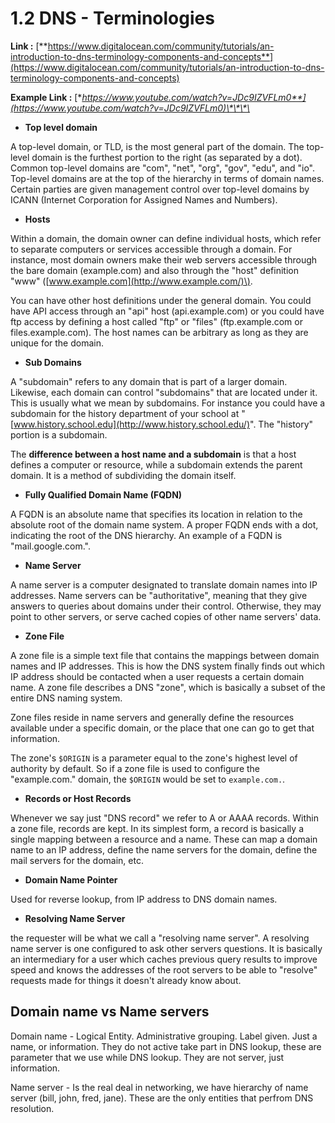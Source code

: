 # 1.2 DNS - Terminologies

**Link :** [**https://www.digitalocean.com/community/tutorials/an-introduction-to-dns-terminology-components-and-concepts**](https://www.digitalocean.com/community/tutorials/an-introduction-to-dns-terminology-components-and-concepts)

**Example Link :** [**https://www.youtube.com/watch?v=JDc9IZVFLm0**](https://www.youtube.com/watch?v=JDc9IZVFLm0)\*\*\*\*

* **Top level domain**

A top-level domain, or TLD, is the most general part of the domain. The top-level domain is the furthest portion to the right \(as separated by a dot\). Common top-level domains are "com", "net", "org", "gov", "edu", and "io". Top-level domains are at the top of the hierarchy in terms of domain names. Certain parties are given management control over top-level domains by ICANN \(Internet Corporation for Assigned Names and Numbers\).

* **Hosts**

Within a domain, the domain owner can define individual hosts, which refer to separate computers or services accessible through a domain. For instance, most domain owners make their web servers accessible through the bare domain \(example.com\) and also through the "host" definition "www" \([www.example.com](http://www.example.com/)\).

You can have other host definitions under the general domain. You could have API access through an "api" host \(api.example.com\) or you could have ftp access by defining a host called "ftp" or "files" \(ftp.example.com or files.example.com\). The host names can be arbitrary as long as they are unique for the domain.

* **Sub Domains**

A "subdomain" refers to any domain that is part of a larger domain. Likewise, each domain can control "subdomains" that are located under it. This is usually what we mean by subdomains. For instance you could have a subdomain for the history department of your school at "[www.history.school.edu](http://www.history.school.edu/)". The "history" portion is a subdomain.

The **difference between a host name and a subdomain** is that a host defines a computer or resource, while a subdomain extends the parent domain. It is a method of subdividing the domain itself.

* **Fully Qualified Domain Name \(FQDN\)**

A FQDN is an absolute name that specifies its location in relation to the absolute root of the domain name system. A proper FQDN ends with a dot, indicating the root of the DNS hierarchy. An example of a FQDN is "mail.google.com.".

* **Name Server**

A name server is a computer designated to translate domain names into IP addresses. Name servers can be "authoritative", meaning that they give answers to queries about domains under their control. Otherwise, they may point to other servers, or serve cached copies of other name servers' data.

* **Zone File**

A zone file is a simple text file that contains the mappings between domain names and IP addresses. This is how the DNS system finally finds out which IP address should be contacted when a user requests a certain domain name. A zone file describes a DNS "zone", which is basically a subset of the entire DNS naming system.

Zone files reside in name servers and generally define the resources available under a specific domain, or the place that one can go to get that information.

The zone's `$ORIGIN` is a parameter equal to the zone's highest level of authority by default. So if a zone file is used to configure the "example.com." domain, the `$ORIGIN` would be set to `example.com.`.

* **Records or Host Records**

Whenever we say just "DNS record" we refer to A or AAAA records. Within a zone file, records are kept. In its simplest form, a record is basically a single mapping between a resource and a name. These can map a domain name to an IP address, define the name servers for the domain, define the mail servers for the domain, etc.

* **Domain Name Pointer**

Used for reverse lookup, from IP address to DNS domain names.

* **Resolving Name Server**

the requester will be what we call a "resolving name server". A resolving name server is one configured to ask other servers questions. It is basically an intermediary for a user which caches previous query results to improve speed and knows the addresses of the root servers to be able to "resolve" requests made for things it doesn't already know about.

## **Domain name** vs **Name servers**

Domain name - Logical Entity. Administrative grouping. Label given. Just a name, or information. They do not active take part in DNS lookup, these are parameter that we use while DNS lookup. They are not server, just information.

Name server - Is the real deal in networking, we have hierarchy of name server \(bill, john, fred, jane\). These are the only entities that perfrom DNS resolution.

